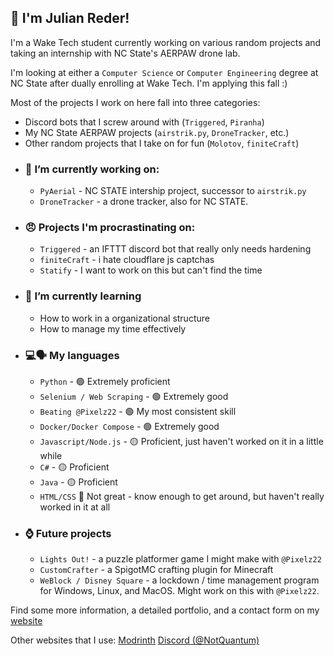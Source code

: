 ## 👋 I'm Julian Reder!


I'm a Wake Tech student currently working on various random projects and taking an internship with NC State's AERPAW drone lab. 

I'm looking at either a `Computer Science` or `Computer Engineering` degree at NC State after dually enrolling at Wake Tech. I'm applying this fall :)


Most of the projects I work on here fall into three categories:

* Discord bots that I screw around with (`Triggered`, `Piranha`) 
* My NC State AERPAW projects (`airstrik.py`, `DroneTracker`, etc.)
* Other random projects that I take on for fun (`Molotov`, `finiteCraft`)

  
- ### 🔭 I’m currently working on:
  - `PyAerial` - NC STATE intership project, successor to `airstrik.py`
  - `DroneTracker` - a drone tracker, also for NC STATE.
- ### 😠 Projects I'm procrastinating on:
  - `Triggered` - an IFTTT discord bot that really only needs hardening
  - `finiteCraft` - i hate cloudflare js captchas
  - `Statify` - I want to work on this but can't find the time
- ###  🌱 I’m currently learning
  - How to work in a organizational structure
  - How to manage my time effectively
- ### 💻🗣️ My languages
   - `Python` - 🟢 Extremely proficient
   - `Selenium / Web Scraping` - 🟢 Extremely good
   - `Beating @Pixelz22` - 🟢 My most consistent skill
   - `Docker/Docker Compose` - 🟢 Extremely good
   - `Javascript/Node.js` - 🟡 Proficient, just haven't worked on it in a little while
   - `C#` - 🟡 Proficient
   - `Java` - 🟡 Proficient
   - `HTML/CSS` 🔴 Not great - know enough to get around, but haven't really worked in it at all
 - ### ⌚ Future projects
   - `Lights Out!` - a puzzle platformer game I might make with `@Pixelz22`
   - `CustomCrafter` - a SpigotMC crafting plugin for Minecraft
   - `WeBlock / Disney Square` - a lockdown / time management program for Windows, Linux, and MacOS. Might work on this with `@Pixelz22`.
  

Find some more information, a detailed portfolio, and a contact form on my [website](https://quantumbagel.github.io)

Other websites that I use:
[Modrinth](https://modrinth.com/user/quantumbagel) 
[Discord (@NotQuantum)](https://discordapp.com/users/1085939954758205561)


